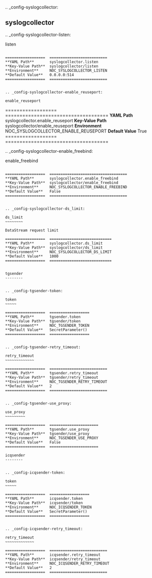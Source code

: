 .. _config-syslogcollector:

syslogcollector
---------------


.. _config-syslogcollector-listen:

listen
~~~~~~

==================  ==========================
**YAML Path**       syslogcollector.listen
**Key-Value Path**  syslogcollector/listen
**Environment**     NOC_SYSLOGCOLLECTOR_LISTEN
**Default Value**   0.0.0.0:514
==================  ==========================


.. _config-syslogcollector-enable_reuseport:

enable_reuseport
~~~~~~~~~~~~~~~~

==================  ====================================
**YAML Path**       syslogcollector.enable_reuseport
**Key-Value Path**  syslogcollector/enable_reuseport
**Environment**     NOC_SYSLOGCOLLECTOR_ENABLE_REUSEPORT
**Default Value**   True
==================  ====================================


.. _config-syslogcollector-enable_freebind:

enable_freebind
~~~~~~~~~~~~~~~

==================  ===================================
**YAML Path**       syslogcollector.enable_freebind
**Key-Value Path**  syslogcollector/enable_freebind
**Environment**     NOC_SYSLOGCOLLECTOR_ENABLE_FREEBIND
**Default Value**   False
==================  ===================================


.. _config-syslogcollector-ds_limit:

ds_limit
~~~~~~~~

DataStream request limit

==================  ============================
**YAML Path**       syslogcollector.ds_limit
**Key-Value Path**  syslogcollector/ds_limit
**Environment**     NOC_SYSLOGCOLLECTOR_DS_LIMIT
**Default Value**   1000
==================  ============================


tgsender
--------


.. _config-tgsender-token:

token
~~~~~

==================  ==================
**YAML Path**       tgsender.token
**Key-Value Path**  tgsender/token
**Environment**     NOC_TGSENDER_TOKEN
**Default Value**   SecretParameter()
==================  ==================


.. _config-tgsender-retry_timeout:

retry_timeout
~~~~~~~~~~~~~

==================  ==========================
**YAML Path**       tgsender.retry_timeout
**Key-Value Path**  tgsender/retry_timeout
**Environment**     NOC_TGSENDER_RETRY_TIMEOUT
**Default Value**   2
==================  ==========================


.. _config-tgsender-use_proxy:

use_proxy
~~~~~~~~~

==================  ======================
**YAML Path**       tgsender.use_proxy
**Key-Value Path**  tgsender/use_proxy
**Environment**     NOC_TGSENDER_USE_PROXY
**Default Value**   False
==================  ======================

icqsender
--------


.. _config-icqsender-token:

token
~~~~~

==================  ==================
**YAML Path**       icqsender.token
**Key-Value Path**  icqsender/token
**Environment**     NOC_ICQSENDER_TOKEN
**Default Value**   SecretParameter()
==================  ==================


.. _config-icqsender-retry_timeout:

retry_timeout
~~~~~~~~~~~~~

==================  ==========================
**YAML Path**       icqsender.retry_timeout
**Key-Value Path**  icqsender/retry_timeout
**Environment**     NOC_ICQSENDER_RETRY_TIMEOUT
**Default Value**   2
==================  ==========================



